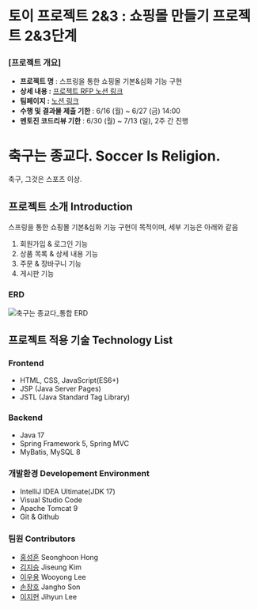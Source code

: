 # 토이 프로젝트 2&3 : 쇼핑몰 만들기 프로젝트 2&3단계
### [프로젝트 개요] 
- **프로젝트 명** : 스프링을 통한 쇼핑몰 기본&심화 기능 구현
- **상세 내용 :** [프로젝트 RFP 노션 링크](https://www.notion.so/Toy-Project-2-3-1b69047c353d8136b5b3f9614a04bb65?source=copy_link)
- **팀페이지 :** [노션 링크](https://www.notion.so/No-10-2099047c353d80afa5e2cac96ee5b2ab?source=copy_link)
- **수행 및 결과물 제출 기한** : 6/16 (월) ~ 6/27 (금) 14:00
- **멘토진 코드리뷰 기한** : 6/30 (월) ~ 7/13 (일), 2주 간 진행

# 축구는 종교다. Soccer Is Religion.
축구, 그것은 스포츠 이상.

## 프로젝트 소개 Introduction
스프링을 통한 쇼핑몰 기본&심화 기능 구현이 목적이며, 세부 기능은 아래와 같음
1. 회원가입 & 로그인 기능
2. 상품 목록 & 상세 내용 기능
3. 주문 & 장바구니 기능
4. 게시판 기능
### ERD
![축구는 종교다_통합 ERD](https://github.com/user-attachments/assets/ab39a3c5-8ee4-4a52-8c43-c84c009c1a7c)

## 프로젝트 적용 기술 Technology List
### Frontend
- HTML, CSS, JavaScript(ES6+)
- JSP (Java Server Pages)
- JSTL (Java Standard Tag Library)

### Backend
- Java 17
- Spring Framework 5, Spring MVC
- MyBatis, MySQL 8

### 개발환경 Developement Environment
- IntelliJ IDEA Ultimate(JDK 17)
- Visual Studio Code
- Apache Tomcat 9
- Git & Github

### 팀원 Contributors
- [홍성훈](https://github.com/callmehoon) Seonghoon Hong
- [김지승](https://github.com/kkj5158) Jiseung Kim
- [이우용](https://github.com/dev365code) Wooyong Lee
- [손장호](https://github.com/son-j-h) Jangho Son
- [이지현](https://github.com/leejihyun2) Jihyun Lee
